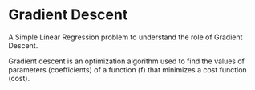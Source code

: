 # Gradient Descent

A Simple Linear Regression problem to understand the role of Gradient Descent.

Gradient descent is an optimization algorithm used to find the values of parameters (coefficients) of a function (f) that minimizes a cost function (cost).
